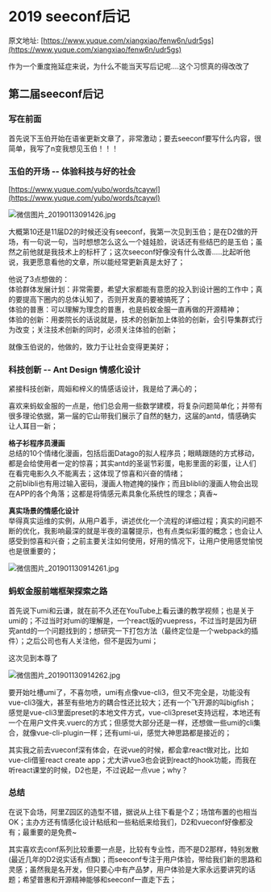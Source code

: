 # 2019 seeconf后记

原文地址: [https://www.yuque.com/xiangxiao/fenw6n/udr5gs](https://www.yuque.com/xiangxiao/fenw6n/udr5gs)

作为一个重度拖延症来说，为什么不能当天写后记呢....这个习惯真的得改改了

## 第二届seeconf后记

### 写在前面

首先说下玉伯开始在语雀更新文章了，非常激动；要去seeconf要写什么内容，很简单，我写了n变我想见玉伯！！！

### 玉伯的开场 -- 体验科技与好的社会

[https://www.yuque.com/yubo/words/tcaywl](https://www.yuque.com/yubo/words/tcaywl)

![微信图片_20190113091426.jpg](https://cdn.nlark.com/yuque/0/2019/jpeg/127166/1547342101910-343594ab-ba5e-44f7-990f-2d58b3a268db.jpeg#align=left&display=inline&height=560&linkTarget=_blank&name=%E5%BE%AE%E4%BF%A1%E5%9B%BE%E7%89%87_20190113091426.jpg&originHeight=1080&originWidth=1440&size=115316&width=746)

大概第10还是11届D2的时候还没有seeconf，我第一次见到玉伯；是在D2做的开场，有一句说一句，当时想想怎么这么一个娃娃脸，说话还有些结巴的是玉伯；虽然之前他就是我技术上的标杆了；这次seeconf好像没有什么改善.....比起听他说，我更愿意看他的文章，所以能经常更新真是太好了；

他说了3点想做的：<br />体验群体发展计划：非常需要，希望大家都能有意愿的投入到设计圈的工作中；真的要提高下圈内的总体认知了，否则开发真的要被搞死了；<br />体验的普惠：可以理解为理念的普惠，也是蚂蚁金服一直再做的开源精神；<br />体验的创新：用娄院长的话说就是，技术的创新加上体验的创新，会引导集群式行为改变；关注技术创新的同时，必须关注体验的创新；

就像玉伯说的，他做的，致力于让社会变得更美好；

### 科技创新 -- Ant Design 情感化设计

紧接科技创新，周姮和梓义的情感话设计，我是给了满心的；

喜欢来蚂蚁金服的一点是，他们总会用一些数学建模，将复杂问题简单化；并带有很多理论依据，第一届的它山带我们展示了自然的魅力，这届的antd，情感确实让人耳目一新；

**格子衫程序员漫画**<br />总结的10个情绪化漫画，包括后面Datago的拟人程序员；眼睛跟随的方式移动，都是会给使用者一定的惊喜；其实antd的圣诞节彩蛋，电影里面的彩蛋，让人们在看完电影久久不能离去；这体现了惊喜和兴奋的情绪；<br />之前blibli也有用过输入密码，漫画人物遮掩的操作；而且blibli的漫画人物会出现在APP的各个角落；这都是将情感元素具象化系统性的理念；真香~

**真实场景的情感化设计**<br />举得真实运维的实例，从用户着手，讲述优化一个流程的详细过程；真实的问题不断的优化，我影响最深的就是半夜的温馨提示，也有点类似彩蛋的概念；也会让人感受到惊喜和兴奋；之前主要关注如何使用，好用的情况下，让用户使用感觉愉悦也是很重要的；

![微信图片_201901130914261.jpg](https://cdn.nlark.com/yuque/0/2019/jpeg/127166/1547342119221-f9198822-a3b6-4331-be8c-943aa4580ebd.jpeg#align=left&display=inline&height=560&linkTarget=_blank&name=%E5%BE%AE%E4%BF%A1%E5%9B%BE%E7%89%87_201901130914261.jpg&originHeight=1080&originWidth=1440&size=103999&width=746)

### 蚂蚁金服前端框架探索之路

首先说下umi和云谦，就在前不久还在YouTube上看云谦的教学视频；也是关于umi的；不过当时对umi的理解是，一个react版的vuepress，不过当时是因为研究antd的一个问题找到的；想研究一下打包方法（最终定位是一个webpack的插件）；之后公司也有人关注他，但不是因为umi；

这次见到本尊了

![微信图片_201901130914262.jpg](https://cdn.nlark.com/yuque/0/2019/jpeg/127166/1547342132687-75b75563-e189-417f-b1a3-9f825b57094b.jpeg#align=left&display=inline&height=560&linkTarget=_blank&name=%E5%BE%AE%E4%BF%A1%E5%9B%BE%E7%89%87_201901130914262.jpg&originHeight=1080&originWidth=1440&size=94202&width=746)

要开始吐槽umi了，不喜勿喷，umi有点像vue-cli3，但又不完全是，功能没有vue-cli3强大，甚至有些地方的耦合性还比较大；还有一个飞开源的叫bigfish；感觉是vue-cli3里面preset的本地文件方式，vue-cli3preset支持远程，本地还有一个在用户文件夹.vuerc的方式；但感觉大部分还是一样，还想做一些umi的cli集合，就像vue-cli-plugin一样；还有umi-ui，感觉大神思路都是接近的；

其实我之前去vueconf深有体会，在说vue的时候，都会拿react做对比，比如vue-cli借鉴react create app；尤大讲vue3也会说到react的hook功能，而我在听react课堂的时候，D2也是，不过说起一点vue；why？

### 总结

在说下会场，阿里Z园区的造型不错，据说从上往下看是个Z；场馆布置的也相当OK；主办方还有情感化设计粘纸和一些粘纸来给我们，D2和vueconf好像都没有；最重要的是免费~

其实喜欢去conf系列比较重要一点是，比较有专业性，而不是D2那样，特别发散(最近几年的D2说实话有点飘)；而seeconf专注于用户体验，带给我们新的思路和灵感；虽然我是名开发，但只要心中有产品梦，用户体验是大家永远要讲究的话题；希望普惠和开源精神能够和seeconf一直走下去；
